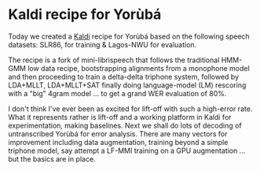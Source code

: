 
# Kaldi recipe for Yorùbá

Today we created a [Kaldi](https://github.com/Niger-Volta-LTI/kaldi/tree/egs-yoruba-recipe) recipe for Yorùbá based on the following speech datasets: SLR86, for training & Lagos-NWU for evaluation. 

The recipe is a fork of mini-librispeech that follows the traditional HMM-GMM low data recipe, bootstrapping alignments from a monophone model and then proceeding to train a delta-delta triphone system, followed by LDA+MLLT, LDA+MLLT+SAT finally doing language-model (LM) rescoring with a "big" 4gram model ... to get a grand WER evaluation of 80%.

I don't think I've ever been as excited for lift-off with such a high-error rate. What it represents rather is lift-off and a working platform in Kaldi for experimentation, making baselines. Next we shall do lots of decoding of untranscribed Yorùbá for error analysis. There are many vectors for improvement including data augmentation, training beyond a simple triphone model, say attempt a LF-MMI training on a GPU augmentation ... but the basics are in place.
